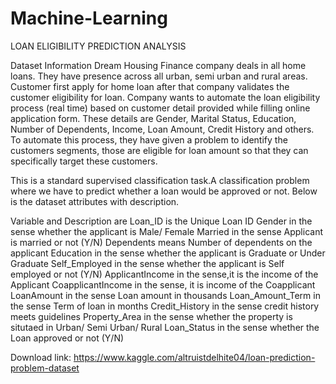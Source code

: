 # Machine-Learning
LOAN ELIGIBILITY PREDICTION ANALYSIS

Dataset Information
Dream Housing Finance company deals in all home loans. They have presence across all urban, semi urban and rural areas. Customer first apply for home loan after that company validates the customer eligibility for loan. Company wants to automate the loan eligibility process (real time) based on customer detail provided while filling online application form. These details are Gender, Marital Status, Education, Number of Dependents, Income, Loan Amount, Credit History and others. To automate this process, they have given a problem to identify the customers segments, those are eligible for loan amount so that they can specifically target these customers.

This is a standard supervised classification task.A classification problem where we have to predict whether a loan would be approved or not. Below is the dataset attributes with description.

Variable and Description are
Loan_ID	is the Unique Loan ID
Gender in the sense whether the applicant is Male/ Female
Married in the sense Applicant is married or not (Y/N)
Dependents means Number of dependents on the applicant
Education	in the sense whether the applicant is Graduate or Under Graduate
Self_Employed	in the sense whether the applicant is Self employed or not (Y/N)
ApplicantIncome in the sense,it is the income of the Applicant
CoapplicantIncome in the sense, it is income of the Coapplicant 
LoanAmount in the sense Loan amount in thousands
Loan_Amount_Term in the sense Term of loan in months
Credit_History in the sense credit history meets guidelines
Property_Area	in the sense whether the property is situtaed in Urban/ Semi Urban/ Rural
Loan_Status in the sense whether the Loan approved or not (Y/N)

Download link: https://www.kaggle.com/altruistdelhite04/loan-prediction-problem-dataset

